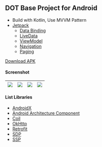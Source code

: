 ## DOT Base Project for Android ##

- Build with Kotlin, Use MVVM Pattern
- [Jetpack](https://developer.android.com/jetpack/)
    - [Data Binding](https://developer.android.com/topic/libraries/data-binding)
    - [LiveData](https://developer.android.com/topic/libraries/architecture/livedata)
    - [ViewModel](https://developer.android.com/topic/libraries/architecture/viewmodel)
    - [Navigation](https://developer.android.com/guide/navigation/navigation-getting-started)
    - [Paging](https://developer.android.com/topic/libraries/architecture/paging/v3-overview)

[Download APK](https://www.dropbox.com/s/nugo4ow5mmpk5cb)

#### Screenshot ####
| ![](https://images2.imgbox.com/86/e1/SxLTCbpf_o.jpg) | ![](https://images2.imgbox.com/8d/e0/iddgIVoR_o.jpg) | ![](https://images2.imgbox.com/52/02/EuhMYl2o_o.jpg) | ![](https://images2.imgbox.com/d3/94/k7z3KXdm_o.jpg) |
| :---: | :---: | :---: | :---: |

#### List Libraries ####
- [AndroidX](https://developer.android.com/jetpack/androidx/)
- [Android Architecture Component](https://developer.android.com/topic/libraries/architecture/)
- [Coil](https://github.com/coil-kt/coil/)
- [OkHttp](https://github.com/square/okhttp)
- [Retrofit](https://github.com/square/retrofit)
- [SDP](https://github.com/intuit/sdp)
- [SSP](https://github.com/intuit/ssp)
